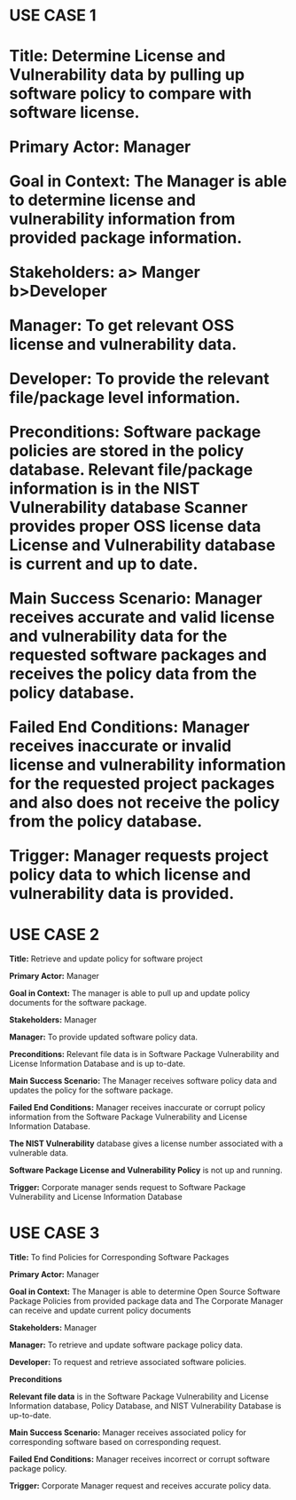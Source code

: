 <h1>USE CASE 1<h1>
<p><b>Title:</b> Determine License and Vulnerability data by pulling up software policy to compare with software license.</p>
<p><b>Primary Actor:</b> Manager</p> 
<p><b>Goal in Context:</b> The Manager is able to determine license and vulnerability information from provided package information.</p>
<p><b>Stakeholders:</b> a> Manger  b>Developer</p>
<p><b>Manager:</b> To get relevant OSS license and vulnerability data.</p> 
<p><b>Developer:</b> To provide the relevant file/package level information.</p>
<p><b>Preconditions:</b> 
Software package policies are stored in the policy database. Relevant file/package information is in the NIST Vulnerability database Scanner provides proper OSS license data License and Vulnerability database is current and up to date.</p>
<p><b>Main Success Scenario:</b> Manager receives accurate and valid license and vulnerability data for the requested software packages and receives the policy data from the policy database.</p>
<p><b>Failed End Conditions:</b> Manager receives inaccurate or invalid license and vulnerability information for the requested project packages and also does not receive the policy from the policy database.</p>
<p><b>Trigger:</b> Manager requests project policy data to which license and vulnerability data is provided.</p>
<h1>USE CASE 2</h1>
<p><b>Title:</b> Retrieve and update policy for software project</p>
<p><b>Primary Actor:</b> Manager</p>
<p><b>Goal in Context:</b> The manager is able to pull up and update policy documents for the software package.
<p><b>Stakeholders:</b> Manager</p>
<p><b>Manager:</b> To provide updated software policy data.</p>
<p><b>Preconditions:</b> Relevant file data is in Software Package Vulnerability and License Information Database and is up to-date.</p>
<p><b>Main Success Scenario:</b> The Manager receives software policy data and updates the policy for the software package.</p>
<p><b>Failed End Conditions:</b> Manager receives inaccurate or corrupt policy information from the Software Package Vulnerability and License Information Database.</p>
<p><b>The NIST Vulnerability</b> database gives a license number associated with a vulnerable data.</p>
<p><b>Software Package License and Vulnerability Policy</b> is not up and running.</p>
<p><b>Trigger:</b> Corporate manager sends request to Software Package Vulnerability and License Information Database
<h1>USE CASE 3</h1>
<p><b>Title:</b> To find Policies for Corresponding Software Packages</p>
<p><b>Primary Actor:</b> Manager</p>
<p><b>Goal in Context:</b> The Manager is able to determine Open Source Software Package Policies from provided package data and The Corporate Manager can receive and update current policy documents</p>
<p><b>Stakeholders:</b> Manager</p>
<p><b>Manager:</b> To retrieve and update software package policy data.</p> 
<p><b>Developer:</b> To request and retrieve associated software policies.</p>
<p><b>Preconditions</b>
<p><b>Relevant file data</b> is in the Software Package Vulnerability and License Information database, Policy Database, and NIST Vulnerability Database is up-to-date.</p>
<p><b>Main Success Scenario:</b> Manager receives associated policy for corresponding software based on corresponding request.</p>
<p><b>Failed End Conditions:</b> Manager receives incorrect or corrupt software package policy.</p>
<p><b>Trigger:</b> Corporate Manager request and receives accurate policy data.</p>
